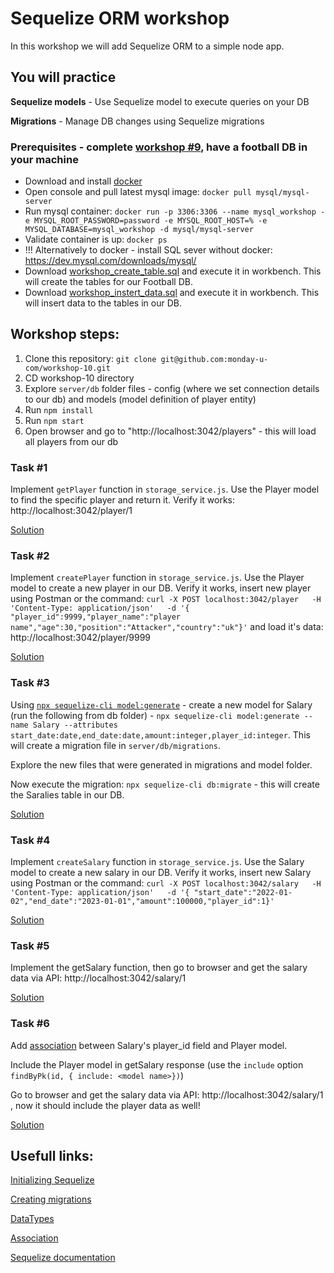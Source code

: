 # Sequelize ORM workshop

In this workshop we will add Sequelize ORM to a simple node app.

## You will practice

**Sequelize models** - Use Sequelize model to execute queries on your DB

**Migrations** - Manage DB changes using Sequelize migrations


### Prerequisites - complete [workshop #9](https://github.com/monday-u-com/workshop-9), have a football DB in your machine
- Download and install [docker](https://docs.docker.com/get-docker/)
- Open console and pull latest mysql image: ```docker pull mysql/mysql-server ```
- Run mysql container: ```docker run -p 3306:3306 --name mysql_workshop -e MYSQL_ROOT_PASSWORD=password -e MYSQL_ROOT_HOST=% -e MYSQL_DATABASE=mysql_workshop -d mysql/mysql-server```
- Validate container is up: ```docker ps``` 
- !!! Alternatively to docker - install SQL sever without docker: https://dev.mysql.com/downloads/mysql/
- Download [workshop_create_table.sql](https://github.com/monday-u-com/workshop-9/blob/main/workshop_create_table.sql) and execute it in workbench. This will create the tables for our Football DB.
- Download [workshop_instert_data.sql](https://github.com/monday-u-com/workshop-9/blob/main/workshop_instert_data.sql) and execute it in workbench. This will insert data to the tables in our DB.

## Workshop steps:
1. Clone this repository: `git clone git@github.com:monday-u-com/workshop-10.git`
2. CD workshop-10 directory
3. Explore `server/db` folder files - config (where we set connection details to our db) and models (model definition of player entity)
4. Run `npm install`
5. Run `npm start`
6. Open browser and go to "http://localhost:3042/players" - this will load all players from our db

### Task #1
Implement `getPlayer` function in `storage_service.js`. Use the Player model to find the specific player and return it. 
Verify it works: http://localhost:3042/player/1

[Solution](https://github.com/monday-u-com/workshop-10/pull/4)

### Task #2
Implement `createPlayer` function in `storage_service.js`. Use the Player model to create a new player in our DB.
Verify it works, insert new player using Postman or the command: `curl -X POST localhost:3042/player   -H 'Content-Type: application/json'   -d '{ "player_id":9999,"player_name":"player name","age":30,"position":"Attacker","country":"uk"}'` and load it's data: http://localhost:3042/player/9999

[Solution](https://github.com/monday-u-com/workshop-10/pull/5)


### Task #3
Using [`npx sequelize-cli model:generate`](https://sequelize.org/docs/v6/other-topics/migrations/#creating-the-first-model-and-migration) - create a new model for Salary (run the following from db folder) -  `npx sequelize-cli model:generate --name Salary --attributes start_date:date,end_date:date,amount:integer,player_id:integer`. This will create a migration file in `server/db/migrations`.

Explore the new files that were generated in migrations and model folder. 

Now execute the migration: `npx sequelize-cli db:migrate`  - this will create the Saralies table in our DB. 

[Solution](https://github.com/monday-u-com/workshop-10/pull/6)


### Task #4
Implement `createSalary` function in `storage_service.js`. Use the Salary model to create a new salary in our DB.
Verify it works, insert new Salary using Postman or the command: `curl -X POST localhost:3042/salary   -H 'Content-Type: application/json'   -d '{ "start_date":"2022-01-02","end_date":"2023-01-01","amount":100000,"player_id":1}'` 

[Solution](https://github.com/monday-u-com/workshop-10/pull/2)


### Task #5
Implement the getSalary function, then go to browser and get the salary data via API: http://localhost:3042/salary/1

[Solution](https://github.com/monday-u-com/workshop-10/pull/3)


### Task #6
Add [association](https://sequelize.org/docs/v6/core-concepts/assocs/#:~:text=To%20do%20this%2C%20Sequelize%20provides,The%20HasMany%20association) between Salary's player_id field and Player model.

Include the Player model in getSalary response (use the `include` option `findByPk(id, { include: <model name>})`) 

Go to browser and get the salary data via API: http://localhost:3042/salary/1 , now it should include the player data as well!

[Solution](https://github.com/monday-u-com/workshop-10/pull/1)



## Usefull links:
[Initializing Sequelize](https://sequelize.org/docs/v6/getting-started/)

[Creating migrations](https://sequelize.org/docs/v6/other-topics/migrations/#creating-the-first-model-and-migration)

[DataTypes](https://sequelize.org/docs/v6/core-concepts/model-basics/#data-types)

[Association](https://sequelize.org/docs/v6/core-concepts/assocs/#:~:text=To%20do%20this%2C%20Sequelize%20provides,The%20HasMany%20association)

[Sequelize documentation](https://sequelize.org/docs/v6/)
